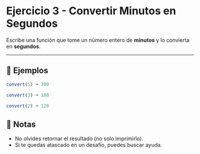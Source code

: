 # Ejercicio 3 - Convertir Minutos en Segundos

Escribe una función que tome un número entero de **minutos** y lo convierta en **segundos**.

---

## 🧪 Ejemplos

```javascript
convert(5) ➞ 300

convert(3) ➞ 180

convert(2) ➞ 120
```

## 📝 Notas

- No olvides retornar el resultado (no solo imprimirlo).
- Si te quedas atascado en un desafío, puedes buscar ayuda.
